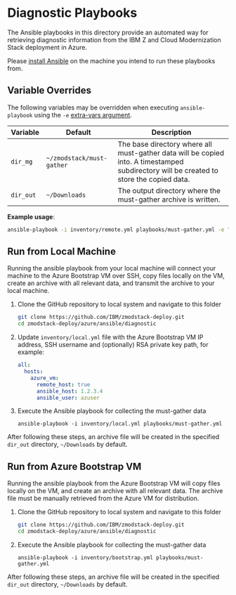 # Diagnostic Playbooks
The Ansible playbooks in this directory provide an automated way for retrieving diagnostic information from the IBM Z and Cloud Modernization Stack deployment in Azure.

Please [install Ansible](https://docs.ansible.com/ansible/latest/installation_guide/intro_installation.html) on the machine you intend to run these playbooks from.

## Variable Overrides
The following variables may be overridden when executing `ansible-playbook` using the `-e` [extra-vars argument](https://docs.ansible.com/ansible/latest/playbook_guide/playbooks_variables.html#defining-variables-at-runtime).

| Variable | Default | Description |
| ---------| --------| ------------|
| `dir_mg` | `~/zmodstack/must-gather` | The base directory where all must-gather data will be copied into. A timestamped subdirectory will be created to store the copied data.
| `dir_out`| `~/Downloads` | The output directory where the must-gather archive is written. |

**Example usage**:
```bash
ansible-playbook -i inventory/remote.yml playbooks/must-gather.yml -e "dir_out=/some/other/dir"
```

## Run from Local Machine
Running the ansible playbook from your local machine will connect your machine to the Azure Bootstrap VM over SSH, copy files locally on the VM, create an archive with all relevant data, and transmit the archive to your local machine.

1. Clone the GitHub repository to local system and navigate to this folder
   ```bash
   git clone https://github.com/IBM/zmodstack-deploy.git
   cd zmodstack-deploy/azure/ansible/diagnostic
   ``` 

2. Update `inventory/local.yml` file with the Azure Bootstrap VM IP address, SSH username and (optionally) RSA private key path, for example:
   ```yaml
   all:
     hosts:
       azure_vm:
         remote_host: true
         ansible_host: 1.2.3.4
         ansible_user: azuser
   ```

3. Execute the Ansible playbook for collecting the must-gather data

   ```
   ansible-playbook -i inventory/local.yml playbooks/must-gather.yml
   ```

After following these steps, an archive file will be created in the specified `dir_out` directory, `~/Downloads` by default.

## Run from Azure Bootstrap VM
Running the ansible playbook from the Azure Bootstrap VM will copy files locally on the VM, and create an archive with all relevant data. The archive file must be manually retrieved from the Azure VM for distribution.
  
1. Clone the GitHub repository to local system and navigate to this folder
   ```bash
   git clone https://github.com/IBM/zmodstack-deploy.git
   cd zmodstack-deploy/azure/ansible/diagnostic
   ``` 

2. Execute the Ansible playbook for collecting the must-gather data

   ```
   ansible-playbook -i inventory/bootstrap.yml playbooks/must-gather.yml
   ```

After following these steps, an archive file will be created in the specified `dir_out` directory, `~/Downloads` by default.
